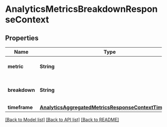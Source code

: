 # AnalyticsMetricsBreakdownResponseContext

## Properties
Name | Type | Description | Notes
------------ | ------------- | ------------- | -------------
**metric** | **String** | Returns the metric you selected. | [optional] 
**breakdown** | **String** | Returns the dimension you selected. | [optional] 
**timeframe** | [**AnalyticsAggregatedMetricsResponseContextTimeframe**](AnalyticsAggregatedMetricsResponseContextTimeframe.md) |  | [optional] 

[[Back to Model list]](../README.md#documentation-for-models) [[Back to API list]](../README.md#documentation-for-api-endpoints) [[Back to README]](../README.md)



